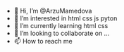 - 👋 Hi, I’m @ArzuMamedova
- 👀 I’m interested in html css js pyton
- 🌱 I’m currently learning html css
- 💞️ I’m looking to collaborate on ...
- 📫 How to reach me 

<!---
ArzuMamedova/ArzuMamedova is a ✨ special ✨ repository because its `README.md` (this file) appears on your GitHub profile.
You can click the Preview link to take a look at your changes.
--->
